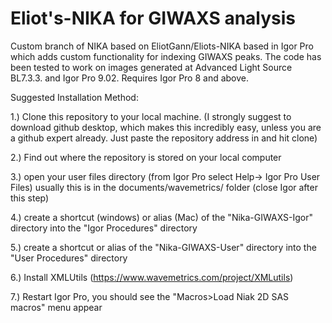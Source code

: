 # Eliot's-NIKA for GIWAXS analysis
Custom branch of NIKA based on EliotGann/Eliots-NIKA based in Igor Pro which adds custom functionality for indexing GIWAXS peaks. The code has been tested to work on images generated at Advanced Light Source BL7.3.3. and Igor Pro 9.02. Requires Igor Pro 8 and above. 

Suggested Installation Method:

1.) Clone this repository to your local machine.  (I strongly suggest to download github desktop, which makes this incredibly easy, unless you are a github expert already.  Just paste the repository address in and hit clone)

2.) Find out where the repository is stored on your local computer

3.) open your user files directory (from Igor Pro  select Help-> Igor Pro User Files)
    usually this is in the documents/wavemetrics/ folder
    (close Igor after this step)

4.) create a shortcut (windows) or alias (Mac) of the "Nika-GIWAXS-Igor" directory into the "Igor Procedures" directory

5.) create a shortcut or alias of the "Nika-GIWAXS-User" directory into the "User Procedures" directory

6.) Install XMLUtils (https://www.wavemetrics.com/project/XMLutils)

7.) Restart Igor Pro, you should see the "Macros>Load Niak 2D SAS macros" menu appear

